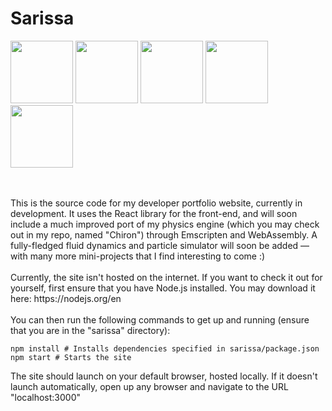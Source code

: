 # Sarissa



<img src="https://github.com/Argyraspides/Sarissa/assets/95353936/faba7c27-0798-40ee-a43d-537bf23ee20b" width="auto" height="100"></img>
<img src="https://github.com/Argyraspides/Sarissa/assets/95353936/88658146-38ca-4dc7-896f-4166f3aed94a" width="auto" height="100"></img>
<img src="https://github.com/Argyraspides/Sarissa/assets/95353936/bd56954d-c437-493e-9231-f8ed43eeab45" width="auto" height="100"></img>
<img src="https://github.com/Argyraspides/Sarissa/assets/95353936/974f9011-08a2-4f5e-8a65-1d8b1b1bab1b" width="auto" height="100"></img>
<img src="https://github.com/Argyraspides/Sarissa/assets/95353936/6e619ad7-d610-431d-9c0f-76ac519d074b" width="auto" height="100"><br/><br/><br/></img>  
  
  
<p>This is the source code for my developer portfolio website, currently in development. It uses the React library for the front-end, and will
soon include a much improved port of my physics engine (which you may check out in my repo, named "Chiron") through Emscripten and WebAssembly. 
A fully-fledged fluid dynamics and particle simulator will soon be added — with many more mini-projects that I find interesting to come :)

<br/>
<br/>
Currently, the site isn't hosted on the internet. If you want to check it out for yourself, first ensure that you have Node.js installed. You may download it here: https://nodejs.org/en <br/><br/>
You can then run the following commands to get up and running (ensure that you are in the "sarissa" directory):
<br/>
<p>

```npm install # Installs dependencies specified in sarissa/package.json```
<br/>
```npm start # Starts the site```

<p>
  The site should launch on your default browser, hosted locally. If it doesn't launch automatically, open up any browser and navigate to the URL "localhost:3000"
</p>



